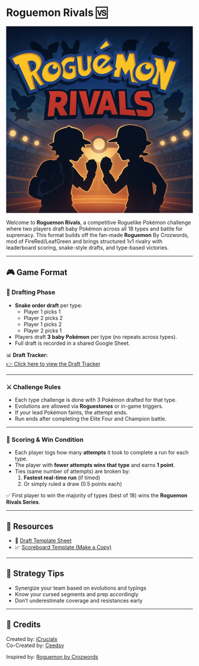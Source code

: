 
# Roguemon Rivals 🆚

![Roguemon Rivals Banner](resources/roguemon_rivals_banner.png)

Welcome to **Roguemon Rivals**, a competitive Roguelike Pokémon challenge where two players draft baby Pokémon across all 18 types and battle for supremacy. This format builds off the fan-made **Roguemon** By Crozwords, mod of FireRed/LeafGreen and brings structured 1v1 rivalry with leaderboard scoring, snake-style drafts, and type-based victories.

---

## 🎮 Game Format

### 🧬 Drafting Phase
- **Snake order draft** per type:
  - Player 1 picks 1
  - Player 2 picks 2
  - Player 1 picks 2
  - Player 2 picks 1
- Players draft **3 baby Pokémon** per type (no repeats across types).
- Full draft is recorded in a shared Google Sheet.

📊 **Draft Tracker:**  
[👉 Click here to view the Draft Tracker](https://docs.google.com/spreadsheets/d/1G84KmMYkxTKnaFUwMx1JH2rcPc4vGFONExM2cCNFI4g/edit?usp=sharing)

---

### ⚔️ Challenge Rules

- Each type challenge is done with 3 Pokémon drafted for that type.
- Evolutions are allowed via **Roguestones** or in-game triggers.
- If your lead Pokémon faints, the attempt ends.
- Run ends after completing the Elite Four and Champion battle.

---

### 🧮 Scoring & Win Condition

- Each player logs how many **attempts** it took to complete a run for each type.
- The player with **fewer attempts wins that type** and earns **1 point**.
- Ties (same number of attempts) are broken by:
  1. **Fastest real-time run** (if timed)
  2. Or simply ruled a draw (0.5 points each)

✅ First player to win the majority of types (best of 18) wins the **Roguemon Rivals Series**.

---

## 📁 Resources

- 📝 [Draft Template Sheet](https://docs.google.com/spreadsheets/d/1G84KmMYkxTKnaFUwMx1JH2rcPc4vGFONExM2cCNFI4g/edit?usp=sharing)
- 📈 [Scoreboard Template (Make a Copy)](https://docs.google.com/spreadsheets/d/1AbWa4WPAQiyzlvI2I5l_m0M3YqE-ZPL32wDu0jRsoHI/copy)

---

## 🧠 Strategy Tips

- Synergize your team based on evolutions and typings
- Know your cursed segments and prep accordingly
- Don’t underestimate coverage and resistances early

---

## 👾 Credits

Created by: [iCrucialx](https://twitch.tv/icrucialx)  
Co-Created by: [Ceedsy](https://twitch.tv/ceedsy) 

Inspired by: [Roguemon by Crozwords](https://github.com/Crozwords/Roguemon)
